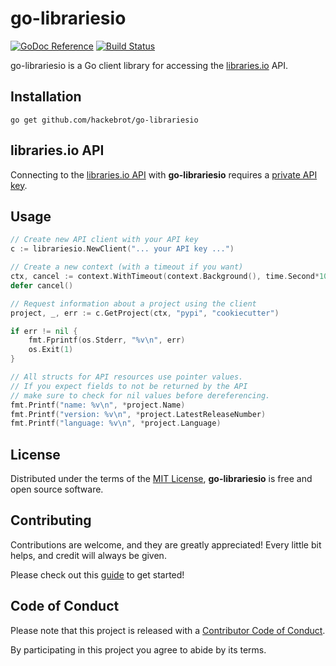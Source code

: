 # go-librariesio

[![GoDoc Reference][godoc_badge]][godoc]
[![Build Status][travis_badge]][travis]

go-librariesio is a Go client library for accessing the
[libraries.io][libraries.io] API.


## Installation

``go get github.com/hackebrot/go-librariesio``


## libraries.io API

Connecting to the [libraries.io API][api] with **go-librariesio** requires
a [private API key][api_key].

## Usage

```go
// Create new API client with your API key
c := librariesio.NewClient("... your API key ...")

// Create a new context (with a timeout if you want)
ctx, cancel := context.WithTimeout(context.Background(), time.Second*10)
defer cancel()

// Request information about a project using the client
project, _, err := c.GetProject(ctx, "pypi", "cookiecutter")

if err != nil {
    fmt.Fprintf(os.Stderr, "%v\n", err)
    os.Exit(1)
}

// All structs for API resources use pointer values.
// If you expect fields to not be returned by the API
// make sure to check for nil values before dereferencing.
fmt.Printf("name: %v\n", *project.Name)
fmt.Printf("version: %v\n", *project.LatestReleaseNumber)
fmt.Printf("language: %v\n", *project.Language)
```

## License

Distributed under the terms of the [MIT License][MIT], **go-librariesio** is
free and open source software.


## Contributing

Contributions are welcome, and they are greatly appreciated! Every
little bit helps, and credit will always be given.

Please check out this [guide][contributing] to get started!


## Code of Conduct

Please note that this project is released with a
[Contributor Code of Conduct][Code of Conduct].

By participating in this project you agree to abide by its terms.


[api_key]: https://libraries.io/account
[api]: https://libraries.io/api
[Code of Conduct]: CODE_OF_CONDUCT.md
[contributing]: CONTRIBUTING.md
[godoc_badge]: https://img.shields.io/badge/go-documentation-blue.svg?style=flat
[godoc]: https://godoc.org/github.com/hackebrot/go-librariesio/librariesio (See GoDoc Reference)
[libraries.io]: https://libraries.io/
[MIT]: LICENSE
[travis_badge]: https://img.shields.io/travis/hackebrot/go-librariesio.svg?style=flat
[travis]: https://travis-ci.org/hackebrot/go-librariesio (See Build Status on Travis CI)
